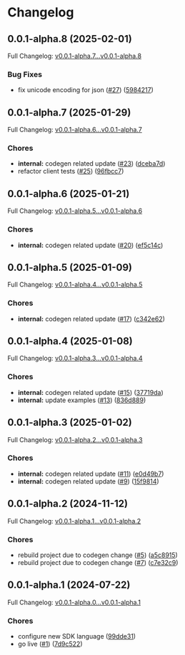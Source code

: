 # Changelog

## 0.0.1-alpha.8 (2025-02-01)

Full Changelog: [v0.0.1-alpha.7...v0.0.1-alpha.8](https://github.com/brennoo/findcep-go/compare/v0.0.1-alpha.7...v0.0.1-alpha.8)

### Bug Fixes

* fix unicode encoding for json ([#27](https://github.com/brennoo/findcep-go/issues/27)) ([5984217](https://github.com/brennoo/findcep-go/commit/5984217380f2b02f3ceeaddb8a0d329b29822265))

## 0.0.1-alpha.7 (2025-01-29)

Full Changelog: [v0.0.1-alpha.6...v0.0.1-alpha.7](https://github.com/brennoo/findcep-go/compare/v0.0.1-alpha.6...v0.0.1-alpha.7)

### Chores

* **internal:** codegen related update ([#23](https://github.com/brennoo/findcep-go/issues/23)) ([dceba7d](https://github.com/brennoo/findcep-go/commit/dceba7dfe8b50729e0df7c83d1ca241d28c7dd9d))
* refactor client tests ([#25](https://github.com/brennoo/findcep-go/issues/25)) ([96fbcc7](https://github.com/brennoo/findcep-go/commit/96fbcc77b9d305d1dbd12930b27730021b4ab917))

## 0.0.1-alpha.6 (2025-01-21)

Full Changelog: [v0.0.1-alpha.5...v0.0.1-alpha.6](https://github.com/brennoo/findcep-go/compare/v0.0.1-alpha.5...v0.0.1-alpha.6)

### Chores

* **internal:** codegen related update ([#20](https://github.com/brennoo/findcep-go/issues/20)) ([ef5c14c](https://github.com/brennoo/findcep-go/commit/ef5c14ce644d5b5d70fec33db8d0200d9bbb57c6))

## 0.0.1-alpha.5 (2025-01-09)

Full Changelog: [v0.0.1-alpha.4...v0.0.1-alpha.5](https://github.com/brennoo/findcep-go/compare/v0.0.1-alpha.4...v0.0.1-alpha.5)

### Chores

* **internal:** codegen related update ([#17](https://github.com/brennoo/findcep-go/issues/17)) ([c342e62](https://github.com/brennoo/findcep-go/commit/c342e62830135590ffa42c846e6e142b2fa69bc3))

## 0.0.1-alpha.4 (2025-01-08)

Full Changelog: [v0.0.1-alpha.3...v0.0.1-alpha.4](https://github.com/brennoo/findcep-go/compare/v0.0.1-alpha.3...v0.0.1-alpha.4)

### Chores

* **internal:** codegen related update ([#15](https://github.com/brennoo/findcep-go/issues/15)) ([37719da](https://github.com/brennoo/findcep-go/commit/37719da1417436155e58cbca54509e78a2f22a14))
* **internal:** update examples ([#13](https://github.com/brennoo/findcep-go/issues/13)) ([836d889](https://github.com/brennoo/findcep-go/commit/836d88961b03698dc066e28a81efe4bfeaf07ebf))

## 0.0.1-alpha.3 (2025-01-02)

Full Changelog: [v0.0.1-alpha.2...v0.0.1-alpha.3](https://github.com/brennoo/findcep-go/compare/v0.0.1-alpha.2...v0.0.1-alpha.3)

### Chores

* **internal:** codegen related update ([#11](https://github.com/brennoo/findcep-go/issues/11)) ([e0d49b7](https://github.com/brennoo/findcep-go/commit/e0d49b701c2f9d6a4c46a73074f69494f5c72bec))
* **internal:** codegen related update ([#9](https://github.com/brennoo/findcep-go/issues/9)) ([15f9814](https://github.com/brennoo/findcep-go/commit/15f9814476aab9f824f27ae614aef459c5b16145))

## 0.0.1-alpha.2 (2024-11-12)

Full Changelog: [v0.0.1-alpha.1...v0.0.1-alpha.2](https://github.com/brennoo/findcep-go/compare/v0.0.1-alpha.1...v0.0.1-alpha.2)

### Chores

* rebuild project due to codegen change ([#5](https://github.com/brennoo/findcep-go/issues/5)) ([a5c8915](https://github.com/brennoo/findcep-go/commit/a5c89156bdd5b2ce8cdc782d82ae4e29ac1429cf))
* rebuild project due to codegen change ([#7](https://github.com/brennoo/findcep-go/issues/7)) ([c7e32c9](https://github.com/brennoo/findcep-go/commit/c7e32c9aed394fe54545362ac19019f1d5b6b480))

## 0.0.1-alpha.1 (2024-07-22)

Full Changelog: [v0.0.1-alpha.0...v0.0.1-alpha.1](https://github.com/brennoo/findcep-go/compare/v0.0.1-alpha.0...v0.0.1-alpha.1)

### Chores

* configure new SDK language ([99dde31](https://github.com/brennoo/findcep-go/commit/99dde31c9e2209bc3d7a506fa87deca2fd6d7605))
* go live ([#1](https://github.com/brennoo/findcep-go/issues/1)) ([7d9c522](https://github.com/brennoo/findcep-go/commit/7d9c52288811023b65270f13d3348108dbd7ad49))
